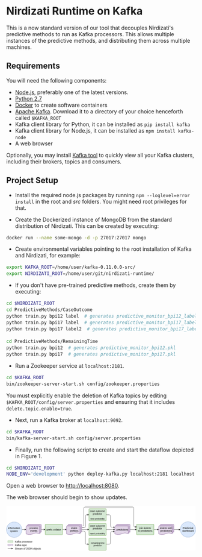 # Nirdizati Runtime on Kafka
This is a now standard version of our tool that decouples Nirdizati's predictive methods to run as Kafka processors.  This allows multiple instances of the predictive methods, and distributing them across multiple machines.

## Requirements
You will need the following components:
* [Node.js](https://nodejs.org/en/), preferably one of the latest versions.
* [Python 2.7](https://www.python.org)
* [Docker](https://www.docker.com) to create software containers
* [Apache Kafka](https://kafka.apache.org). Download it to a directory of your choice henceforth called `$KAFKA_ROOT`
* Kafka client library for Python, it can be installed as `pip install kafka`
* Kafka client library for Node.js, it can be installed as `npm install kafka-node`
* A web browser

Optionally, you may install [Kafka tool](http://www.kafkatool.com/) to quickly view all your Kafka clusters, including their brokers, topics and consumers.

## Project Setup
* Install the required node.js packages by running `npm --loglevel=error install` in the root and *src* folders. You might need root privileges for that.

* Create the Dockerized instance of MongoDB from the standard distribution of Nirdizati. This can be created by executing:
```sh
docker run --name some-mongo -d -p 27017:27017 mongo
```

* Create environmental variables pointing to the root installation of Kafka and Nirdizati, for example:
```sh
export KAFKA_ROOT=/home/user/kafka-0.11.0.0-src/
export NIRDIZATI_ROOT=/home/user/git/nirdizati-runtime/
```

* If you don't have pre-trained predictive methods, create them by executing:

```sh
cd $NIRDIZATI_ROOT
cd PredictiveMethods/CaseOutcome
python train.py bpi12 label  # generates predictive_monitor_bpi12_label.pkl
python train.py bpi17 label  # generates predictive_monitor_bpi17_label.pkl
python train.py bpi17 label2  # generates predictive_monitor_bpi17_label2.pkl

cd PredictiveMethods/RemainingTime
python train.py bpi12  # generates predictive_monitor_bpi12.pkl
python train.py bpi17  # generates predictive_monitor_bpi17.pkl
```

* Run a Zookeeper service at `localhost:2181`.

```sh
cd $KAFKA_ROOT
bin/zookeeper-server-start.sh config/zookeeper.properties
```

You must explicitly enable the deletion of Kafka topics by editing `$KAFKA_ROOT/config/server.properties` and ensuring that it includes `delete.topic.enable=true`.

* Next, run a Kafka broker at `localhost:9092`.

```sh
cd $KAFKA_ROOT
bin/kafka-server-start.sh config/server.properties
```

* Finally, run the following script to create and start the dataflow depicted in Figure 1.

```sh
cd $NIRDIZATI_ROOT
NODE_ENV='development' python deploy-kafka.py localhost:2181 localhost:9092 $KAFKA_ROOT $NIRDIZATI_ROOT
```

Open a web browser to [http://localhost:8080](http://localhost:8080).

The web browser should begin to show updates.

![Figure 1: Dataflow diagram](nirdizati-dataflow.png)
